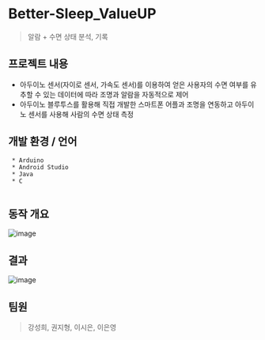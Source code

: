 # Better-Sleep_ValueUP
> 알람 + 수면 상태 분석, 기록

## 프로젝트 내용
* 아두이노 센서(자이로 센서, 가속도 센서)를 이용하여 얻은 사용자의 수면 여부를 유추할 수 있는 데이터에 따라 조명과 알람을 자동적으로 제어
* 아두이노 블루투스를 활용해 직접 개발한 스마트폰 어플과 조명을 연동하고 아두이노 센서를 사용해 사람의 수면 상태 측정

## 개발 환경 / 언어
```
 * Arduino
 * Android Studio
 * Java
 * C
 
```   

## 동작 개요

![image](https://user-images.githubusercontent.com/59370701/92681898-e65a1380-f369-11ea-8ee2-7c053c456762.png)


## 결과

![image](https://user-images.githubusercontent.com/59370701/92681763-79df1480-f369-11ea-846a-2faca8054095.png)


## 팀원
> 강성희, 권지형, 이시은, 이은영
